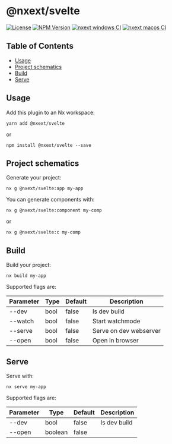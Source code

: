 # @nxext/svelte

[![License](https://img.shields.io/npm/l/@nxext/svelte.svg?style=flat-square)]()
[![NPM Version](https://badge.fury.io/js/%40nxext%2Fsvelte.svg)](https://www.npmjs.com/@nxext/svelte)
[![nxext windows CI](https://github.com/DominikPieper/nx-extensions/workflows/nxext%20windows%20CI/badge.svg)]()
[![nxext macos CI](https://github.com/DominikPieper/nx-extensions/workflows/nxext%20macos%20CI/badge.svg)]()

## Table of Contents

- [Usage](#usage)
- [Project schematics](#project-schematics)
- [Build](#build)
- [Serve](#serve)

## Usage

Add this plugin to an Nx workspace:

```
yarn add @nxext/svelte
```

or

```
npm install @nxext/svelte --save
```

## Project schematics

Generate your project:

```
nx g @nxext/svelte:app my-app
```

You can generate components with:

```
nx g @nxext/svelte:component my-comp
```

or

```
nx g @nxext/svelte:c my-comp
```

## Build

Build your project:

```
nx build my-app
```

Supported flags are:

| Parameter | Type | Default | Description            |
| --------- | ---- | ------- | ---------------------- |
| --dev     | bool | false   | Is dev build           |
| --watch   | bool | false   | Start watchmode        |
| --serve   | bool | false   | Serve on dev webserver |
| --open    | bool | false   | Open in browser        |

## Serve

Serve with:

```
nx serve my-app
```

Supported flags are:

| Parameter | Type    | Default | Description  |
| --------- | ------- | ------- | ------------ |
| --dev     | bool    | false   | Is dev build |
| --open    | boolean | false   |              |

